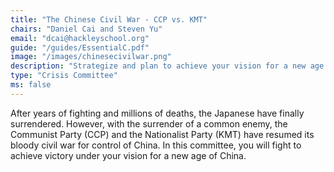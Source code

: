 ```yaml
---
title: "The Chinese Civil War - CCP vs. KMT"
chairs: "Daniel Cai and Steven Yu"
email: "dcai@hackleyschool.org"
guide: "/guides/EssentialC.pdf"
image: "/images/chinesecivilwar.png"
description: "Strategize and plan to achieve your vision for a new age of China, by carefully considering all of the various factors of this bloody civil war."
type: "Crisis Committee"
ms: false
---
```

After years of fighting and millions of deaths, the Japanese have finally surrendered. However, with the surrender of a common enemy, the Communist Party (CCP) and the Nationalist Party (KMT) have resumed its bloody civil war for control of China. In this committee, you will fight to achieve victory under your vision for a new age of China.